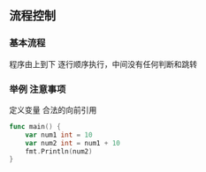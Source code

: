 ## 流程控制

### 基本流程
程序由上到下 逐行顺序执行，中间没有任何判断和跳转

### 举例 注意事项
定义变量 合法的向前引用
``` go
func main() {
    var num1 int = 10
    var num2 int = num1 + 10
    fmt.Println(num2)
}